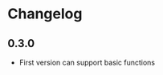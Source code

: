 # Changelog

<!-- <START NEW CHANGELOG ENTRY> -->

## 0.3.0

- First version can support basic functions

<!-- <END NEW CHANGELOG ENTRY> -->